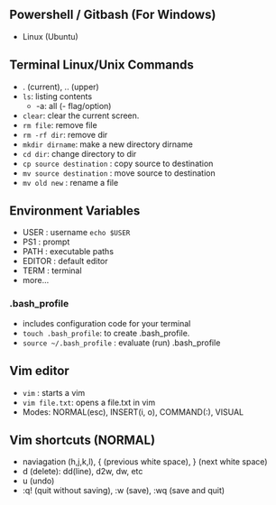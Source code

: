 ## Powershell / Gitbash (For Windows)
- Linux (Ubuntu)


## Terminal Linux/Unix Commands
- . (current), .. (upper)
- `ls`: listing contents
	- -a: all (- flag/option)
- `clear`: clear the current screen.
- `rm file`: remove file
- `rm -rf dir`: remove dir
- `mkdir dirname`: make a new directory dirname
- `cd dir`: change directory to dir
- `cp source destination` : copy source to destination
- `mv source destination` : move source to destination
- `mv old new` : rename a file


## Environment Variables
- USER : username `echo $USER`
- PS1 : prompt
- PATH : executable paths
- EDITOR : default editor
- TERM : terminal
- more...


### .bash_profile
- includes configuration code for your terminal
- `touch .bash_profile`: to create .bash_profile.
- `source ~/.bash_profile` : evaluate (run) .bash_profile 

## Vim editor
- `vim` : starts a vim 
- `vim file.txt`: opens a file.txt in vim
- Modes: NORMAL(esc), INSERT(i, o), COMMAND(:), VISUAL


## Vim shortcuts (NORMAL)
- naviagation (h,j,k,l), { (previous white space), } (next white space)
- d (delete): dd(line), d2w, dw, etc
- u (undo)
- :q! (quit without saving), :w (save), :wq (save and quit)













